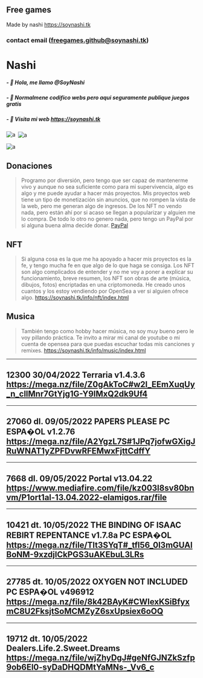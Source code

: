 ## Free games
Made by nashi
https://soynashi.tk
### contact email (freegames.github@soynashi.tk)


# Nashi
##### - 👋 Hola, me llamo @SoyNashi
##### - 👀 Normalmene codifico webs pero aqui seguramente publique juegos gratis
##### - 🌱 Visita mi web https://soynashi.tk


<p><img align="left" src="https://github-readme-stats.vercel.app/api/top-langs?username=SoyNashi&show_icons=true&locale=en&layout=compact" alt="a" /></p>

<p>&nbsp;<img align="center" src="https://github-readme-stats.vercel.app/api?username=SoyNashi&show_icons=true&locale=en" alt="a" /></p>

<p><img align="center" src="https://github-readme-streak-stats.herokuapp.com/?user=soyNashi&theme=dark" alt="a" /></p>



## Donaciones 

> Programo por diversión, pero tengo que ser capaz de mantenerme vivo y aunque no sea suficiente como para mi supervivencia, algo es algo y me puede ayudar a hacer más proyectos. Mis proyectos web tiene un tipo de monetización sin anuncios, que no rompen la vista de la web, pero me generan algo de ingresos. De los NFT no vendo nada, pero están ahí por si acaso se llegan a popularizar y alguien me lo compra. De todo lo otro no genero nada, pero tengo un PayPal por si alguna buena alma decide donar.
<a href="https://paypal.me/soynashi" class="mt-5 button bg-indigo-lightest-10 fs-s3 white no-underline hover-opacity-100 hover-scale-up-1 ease-300">PayPal</a>

## NFT

> Si alguna cosa es la que me ha apoyado a hacer mis proyectos es la fe, y tengo mucha fe en que algo de lo que haga se consiga. Los NFT son algo complicados de entender y no me voy a poner a explicar su funcionamiento, breve resumen, los NFT son obras de arte (música, dibujos, fotos) encriptadas en una criptomoneda. He creado unos cuantos y los estoy vendiendo por OpenSea a ver si alguien ofrece algo.
https://soynashi.tk/info/nft/index.html


## Musica

> También tengo como hobby hacer música, no soy muy bueno pero le voy pillando práctica. Te invito a mirar mi canal de youtube o mi cuenta de opensea para que puedas escuchar todas mis canciones y remixes.
https://soynashi.tk/info/music/index.html




---------------------------------------------------------------------------- 
 12300 
30/04/2022 
Terraria v1.4.3.6 
https://mega.nz/file/Z0gAkToC#w2l_EEmXuqUy_n_cllMnr7GtYjg1G-Y9IMxQ2dk9Uf4 
---------------------------------------------------------------------------- 
---------------------------------------------------------------------------- 
 27060 
dl. 09/05/2022 
PAPERS PLEASE PC ESPA�OL v1.2.76  
https://mega.nz/file/A2YgzL7S#1JPq7jofwGXigJRuWNAT1yZPFDvwRFEMwxFjttCdffY 
---------------------------------------------------------------------------- 
---------------------------------------------------------------------------- 
 7668 
dl. 09/05/2022 
Portal v13.04.22 
 https://www.mediafire.com/file/kz003l8sv80bnvm/P1ort1al-13.04.2022-elamigos.rar/file
---------------------------------------------------------------------------- 
---------------------------------------------------------------------------- 
 10421 
dt. 10/05/2022 
THE BINDING OF ISAAC REBIRT REPENTANCE v1.7.8a PC ESPA�OL 
https://mega.nz/file/Tlt3SYqT#_tfl56_0l3mGUAlBoNM-9xzdjlCkPGS3uAKEbuL3LRs 
---------------------------------------------------------------------------- 
---------------------------------------------------------------------------- 
 27785 
dt. 10/05/2022 
OXYGEN NOT INCLUDED PC ESPA�OL v496912 
https://mega.nz/file/8k42BAyK#CWIexKSiBfyxmC8U2FksjtSoMCMZyZ6sxUpsiex6oOQ 
---------------------------------------------------------------------------- 
---------------------------------------------------------------------------- 
 19712 
dt. 10/05/2022 
Dealers.Life.2.Sweet.Dreams 
https://mega.nz/file/wjZhyDgJ#geNfGJNZkSzfp9ob6El0-syDaDHQDMtYaMNs-_Vv6_c 
---------------------------------------------------------------------------- 
